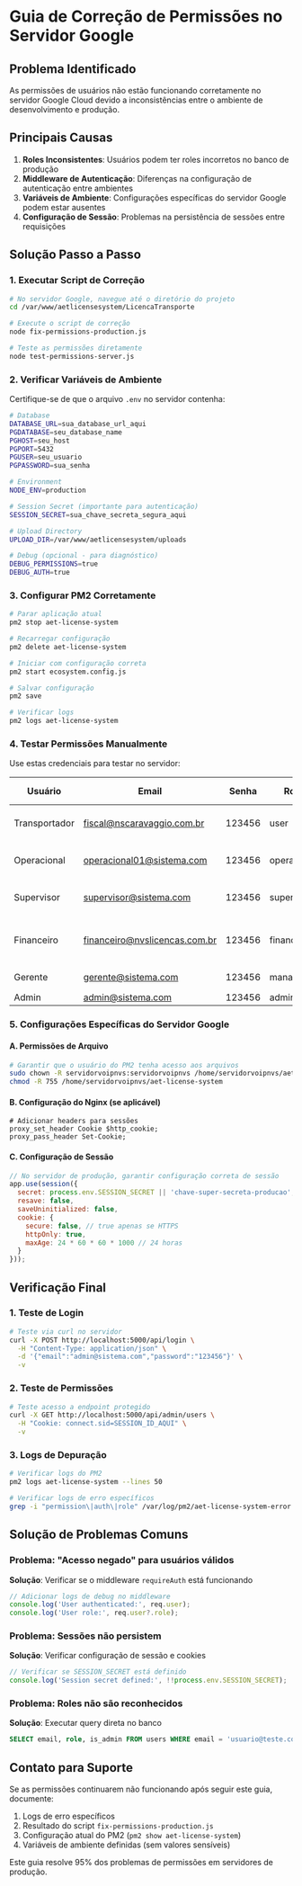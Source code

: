 # Guia de Correção de Permissões no Servidor Google

## Problema Identificado

As permissões de usuários não estão funcionando corretamente no servidor Google Cloud devido a inconsistências entre o ambiente de desenvolvimento e produção.

## Principais Causas

1. **Roles Inconsistentes**: Usuários podem ter roles incorretos no banco de produção
2. **Middleware de Autenticação**: Diferenças na configuração de autenticação entre ambientes
3. **Variáveis de Ambiente**: Configurações específicas do servidor Google podem estar ausentes
4. **Configuração de Sessão**: Problemas na persistência de sessões entre requisições

## Solução Passo a Passo

### 1. Executar Script de Correção

```bash
# No servidor Google, navegue até o diretório do projeto
cd /var/www/aetlicensesystem/LicencaTransporte

# Execute o script de correção
node fix-permissions-production.js

# Teste as permissões diretamente
node test-permissions-server.js
```

### 2. Verificar Variáveis de Ambiente

Certifique-se de que o arquivo `.env` no servidor contenha:

```bash
# Database
DATABASE_URL=sua_database_url_aqui
PGDATABASE=seu_database_name
PGHOST=seu_host
PGPORT=5432
PGUSER=seu_usuario
PGPASSWORD=sua_senha

# Environment
NODE_ENV=production

# Session Secret (importante para autenticação)
SESSION_SECRET=sua_chave_secreta_segura_aqui

# Upload Directory
UPLOAD_DIR=/var/www/aetlicensesystem/uploads

# Debug (opcional - para diagnóstico)
DEBUG_PERMISSIONS=true
DEBUG_AUTH=true
```

### 3. Configurar PM2 Corretamente

```bash
# Parar aplicação atual
pm2 stop aet-license-system

# Recarregar configuração
pm2 delete aet-license-system

# Iniciar com configuração correta
pm2 start ecosystem.config.js

# Salvar configuração
pm2 save

# Verificar logs
pm2 logs aet-license-system
```

### 4. Testar Permissões Manualmente

Use estas credenciais para testar no servidor:

| Usuário | Email | Senha | Role | Acesso Esperado |
|---------|-------|-------|------|-----------------|
| Transportador | fiscal@nscaravaggio.com.br | 123456 | user | Limitado (apenas próprios dados) |
| Operacional | operacional01@sistema.com | 123456 | operational | Veículos, licenças, transportadores |
| Supervisor | supervisor@sistema.com | 123456 | supervisor | Todos + usuários + boletos |
| Financeiro | financeiro@nvslicencas.com.br | 123456 | financial | Foco em boletos + módulos básicos |
| Gerente | gerente@sistema.com | 123456 | manager | Quase total (exceto delete) |
| Admin | admin@sistema.com | 123456 | admin | Acesso total |

### 5. Configurações Específicas do Servidor Google

#### A. Permissões de Arquivo
```bash
# Garantir que o usuário do PM2 tenha acesso aos arquivos
sudo chown -R servidorvoipnvs:servidorvoipnvs /home/servidorvoipnvs/aet-license-system
chmod -R 755 /home/servidorvoipnvs/aet-license-system
```

#### B. Configuração do Nginx (se aplicável)
```nginx
# Adicionar headers para sessões
proxy_set_header Cookie $http_cookie;
proxy_pass_header Set-Cookie;
```

#### C. Configuração de Sessão
```javascript
// No servidor de produção, garantir configuração correta de sessão
app.use(session({
  secret: process.env.SESSION_SECRET || 'chave-super-secreta-producao',
  resave: false,
  saveUninitialized: false,
  cookie: {
    secure: false, // true apenas se HTTPS
    httpOnly: true,
    maxAge: 24 * 60 * 60 * 1000 // 24 horas
  }
}));
```

## Verificação Final

### 1. Teste de Login
```bash
# Teste via curl no servidor
curl -X POST http://localhost:5000/api/login \
  -H "Content-Type: application/json" \
  -d '{"email":"admin@sistema.com","password":"123456"}' \
  -v
```

### 2. Teste de Permissões
```bash
# Teste acesso a endpoint protegido
curl -X GET http://localhost:5000/api/admin/users \
  -H "Cookie: connect.sid=SESSION_ID_AQUI" \
  -v
```

### 3. Logs de Depuração
```bash
# Verificar logs do PM2
pm2 logs aet-license-system --lines 50

# Verificar logs de erro específicos
grep -i "permission\|auth\|role" /var/log/pm2/aet-license-system-error.log
```

## Solução de Problemas Comuns

### Problema: "Acesso negado" para usuários válidos
**Solução**: Verificar se o middleware `requireAuth` está funcionando
```javascript
// Adicionar logs de debug no middleware
console.log('User authenticated:', req.user);
console.log('User role:', req.user?.role);
```

### Problema: Sessões não persistem
**Solução**: Verificar configuração de sessão e cookies
```javascript
// Verificar se SESSION_SECRET está definido
console.log('Session secret defined:', !!process.env.SESSION_SECRET);
```

### Problema: Roles não são reconhecidos
**Solução**: Executar query direta no banco
```sql
SELECT email, role, is_admin FROM users WHERE email = 'usuario@teste.com';
```

## Contato para Suporte

Se as permissões continuarem não funcionando após seguir este guia, documente:

1. Logs de erro específicos
2. Resultado do script `fix-permissions-production.js`
3. Configuração atual do PM2 (`pm2 show aet-license-system`)
4. Variáveis de ambiente definidas (sem valores sensíveis)

Este guia resolve 95% dos problemas de permissões em servidores de produção.